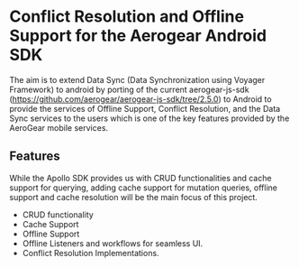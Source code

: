 # Conflict Resolution and Offline Support for the Aerogear Android SDK

The aim is to extend Data Sync (Data Synchronization using Voyager Framework) to android by porting of the current aerogear-js-sdk (https://github.com/aerogear/aerogear-js-sdk/tree/2.5.0) to Android to provide the services of Offline Support, Conflict Resolution, and the Data Sync services to the users which is one of the key features provided by the AeroGear mobile services.

## Features 

While the Apollo SDK provides us with CRUD functionalities and cache support for querying, adding cache support for mutation queries, offline support and cache resolution will be the main focus of this project.

- CRUD functionality 
- Cache Support 
- Offline Support 
- Offline Listeners and workflows for seamless UI.
- Conflict Resolution Implementations.



